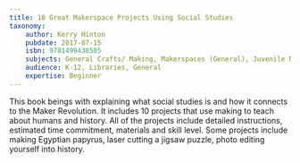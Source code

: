 ```yaml
---
title: 10 Great Makerspace Projects Using Social Studies
taxonomy:
	author: Kerry Hinton
	pubdate: 2017-07-15
	isbn: 9781499438505
	subjects: General Crafts/ Making, Makerspaces (General), Juvenile Nonfiction
	audience: K-12, Libraries, General
	expertise: Beginner
---
```

This book beings with explaining what social studies is and how it connects to the Maker Revolution.  It includes 10 projects that use making to teach about humans and history.  All of the projects include detailed instructions, estimated time commitment, materials and skill level.  Some projects include making Egyptian papyrus, laser cutting a jigsaw puzzle, photo editing yourself into history.